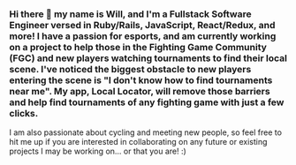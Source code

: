 ### Hi there 👋 my name is Will, and I'm a Fullstack Software Engineer versed in Ruby/Rails, JavaScript, React/Redux, and more! I have a passion for esports, and am currently working on a project to help those in the Fighting Game Community (FGC) and new players watching tournaments to find their local scene. I've noticed the biggest obstacle to new players entering the scene is "I don't know how to find tournaments near me". My app, Local Locator, will remove those barriers and help find tournaments of any fighting game with just a few clicks.

I am also passionate about cycling and meeting new people, so feel free to hit me up if you are interested in collaborating on any future or existing projects I may be working on... or that you are! :)

<!--
**willcpierson/willcpierson** is a ✨ _special_ ✨ repository because its `README.md` (this file) appears on your GitHub profile.

Here are some ideas to get you started:

- 🔭 I’m currently working on ...
- 🌱 I’m currently learning ...
- 👯 I’m looking to collaborate on ...
- 🤔 I’m looking for help with ...
- 💬 Ask me about ...
- 📫 How to reach me: ...
- 😄 Pronouns: ...
- ⚡ Fun fact: ...
-->

